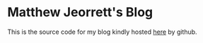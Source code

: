 # Matthew Jeorrett's Blog
This is the source code for my blog kindly hosted [here](https://mjeorrett.github.io) by github.
